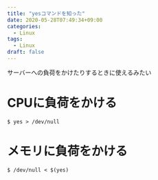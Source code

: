 ```yaml
---
title: "yesコマンドを知った"
date: 2020-05-28T07:49:34+09:00
categories:
  - Linux
tags:
  - Linux
draft: false
---
```

サーバーへの負荷をかけたりするときに使えるみたい

# CPUに負荷をかける
```
$ yes > /dev/null
```

# メモリに負荷をかける
```
$ /dev/null < $(yes)
```